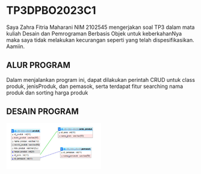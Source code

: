 # TP3DPBO2023C1

Saya Zahra Fitria Maharani NIM 2102545 mengerjakan soal TP3 dalam mata kuliah Desain dan Pemrograman Berbasis Objek untuk keberkahanNya maka saya tidak melakukan kecurangan seperti yang telah dispesifikasikan. Aamiin.

## ALUR PROGRAM

Dalam menjalankan program ini, dapat dilakukan perintah CRUD untuk class produk, jenisProduk, dan pemasok, serta terdapat fitur searching nama produk dan sorting harga produk

## DESAIN PROGRAM

<img src="https://github.com/zahraftrm/TP3DPBO2023C1/blob/main/desain_database.png" width=50% height=50%>


